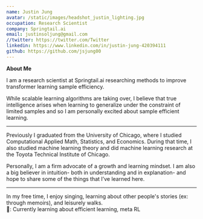 ```yaml
---
name: Justin Jung
avatar: /static/images/headshot_justin_lighting.jpg
occupation: Research Scientist
company: Springtail.ai
email: justinsoljung@gmail.com
//twitter: https://twitter.com/Twitter
linkedin: https://www.linkedin.com/in/justin-jung-420394111
github: https://github.com/jsjung00
---
```


**About Me**

I am a research scientist at Springtail.ai researching methods to improve transformer learning sample efficiency.

While scalable learning algorithms are taking over, I believe that true intelligence arises when learning to generalize under the constraint of limited samples and so I am personally excited about sample efficient learning.

---

Previously I graduated from the University of Chicago, where I studied Computational Applied Math, Statistics, and Economics. During that time, I also studied machine learning theory and did machine learning research at the Toyota Technical Institute of Chicago.

Personally, I am a firm advocate of a growth and learning mindset.
I am also a big believer in intuition- both in understanding and in explanation- and hope to share some of the things that I’ve learned here.

---

In my free time, I enjoy singing, learning about other people's stories (ex: through memoirs), and leisurely walks.  
📖: Currently learning about efficient learning, meta RL
